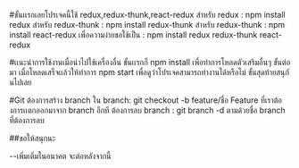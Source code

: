 #ขั้นเเรกเลยโปรเจคนี้ใช้ redux,redux-thunk,react-redux
สำหรับ redux : npm install redux
สำหรับ redux-thunk : npm install redux-thunk
สำหรับ redux-thunk : npm install react-redux
เพื่อความง่ายขอใช้เป็น : npm install redux redux-thunk react-redux

#เเนะนำการใช้งานเมื่อนำไปใช้เครื่องอื่น
 ขั้นเเรกก็ npm install เพื่อทำการโหลดตัวเสริมอื่นๆ
 ขั้นต่อมา เมื่อโหลดเสร็จเเล้วให้ทำการ npm start เพื่อดูว่าโปรเจคสามารถทำงานได้หรือไม่
 ขั้นสุดท้ายสนุกันไปเลย

#Git
ต้องการสร้าง branch ใน branch: git checkout -b feature/ชื่อ Feature ที่เราต้องการเเตกออกมาจาก branch อีกที
ต้องการลบ branch :  git branch -d ตามด้วยชื่อ branch ที่ต้องการลบ

##ขอให้สนุกนะ


--เพิ่มเติ่มในอนาคต จะต่อหลังจากนี้
